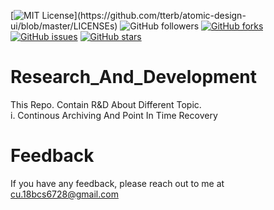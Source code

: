 [![MIT License](https://img.shields.io/apm/l/atomic-design-ui.svg?)](https://github.com/tterb/atomic-design-ui/blob/master/LICENSEs)
![GitHub followers](https://img.shields.io/github/followers/bibek376?style=plastic)
[![GitHub forks](https://img.shields.io/github/forks/bibek376/Research_And_Development)](https://github.com/bibek376/Research_And_Development/network)
[![GitHub issues](https://img.shields.io/github/issues/bibek376/Research_And_Development)](https://github.com/bibek376/Research_And_Development/issues)
[![GitHub stars](https://img.shields.io/github/stars/bibek376/Research_And_Development)](https://github.com/bibek376/Research_And_Development/stargazers)
# Research_And_Development
This Repo. Contain R&D About Different Topic.
<br>
i. Continous Archiving And Point In Time Recovery


# Feedback

If you have any feedback, please reach out to me at cu.18bcs6728@gmail.com
